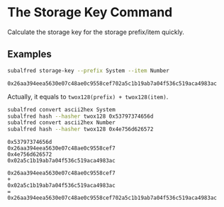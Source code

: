 # The Storage Key Command
Calculate the storage key for the storage prefix/item quickly.

## Examples
```sh
subalfred storage-key --prefix System --item Number
```
```
0x26aa394eea5630e07c48ae0c9558cef702a5c1b19ab7a04f536c519aca4983ac
```

Actually, it equals to `twox128(prefix) + twox128(item)`.

```sh
subalfred convert ascii2hex System
subalfred hash --hasher twox128 0x53797374656d
subalfred convert ascii2hex Number
subalfred hash --hasher twox128 0x4e756d626572
```
```
0x53797374656d
0x26aa394eea5630e07c48ae0c9558cef7
0x4e756d626572
0x02a5c1b19ab7a04f536c519aca4983ac

0x26aa394eea5630e07c48ae0c9558cef7
+
0x02a5c1b19ab7a04f536c519aca4983ac
=
0x26aa394eea5630e07c48ae0c9558cef702a5c1b19ab7a04f536c519aca4983ac
```
